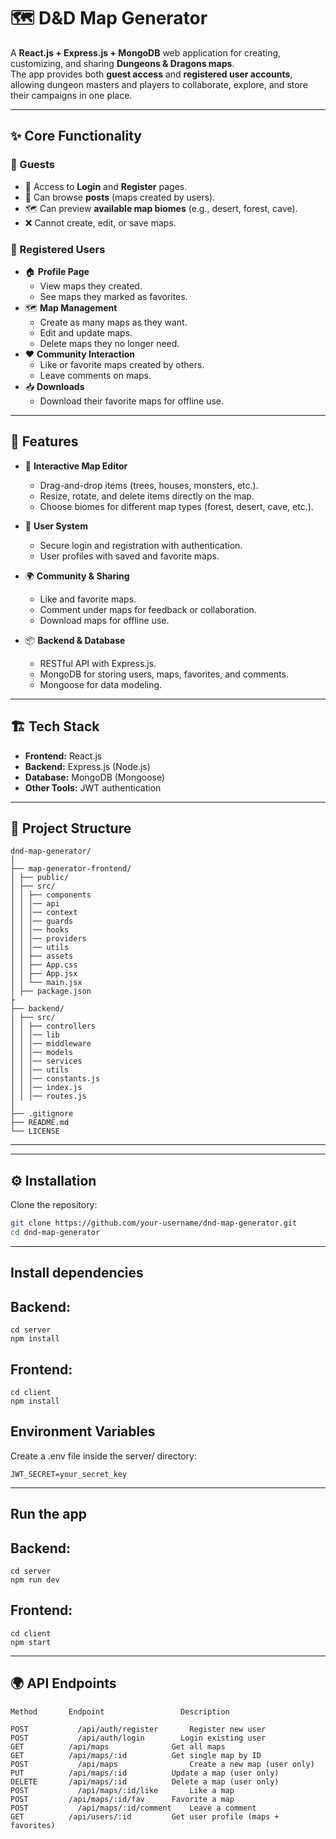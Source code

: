 # 🗺️ D&D Map Generator  

A **React.js + Express.js + MongoDB** web application for creating, customizing, and sharing **Dungeons & Dragons maps**.  
The app provides both **guest access** and **registered user accounts**, allowing dungeon masters and players to collaborate, explore, and store their campaigns in one place.  

---

## ✨ Core Functionality  

### 👤 Guests  
- 🔑 Access to **Login** and **Register** pages.  
- 📰 Can browse **posts** (maps created by users).  
- 🗺️ Can preview **available map biomes** (e.g., desert, forest, cave).  
- ❌ Cannot create, edit, or save maps.  

### 🧙 Registered Users  
- 🏠 **Profile Page**  
  - View maps they created.  
  - See maps they marked as favorites.  
- 🗺️ **Map Management**  
  - Create as many maps as they want.  
  - Edit and update maps.  
  - Delete maps they no longer need.  
- ❤️ **Community Interaction**  
  - Like or favorite maps created by others.  
  - Leave comments on maps.  
- 📥 **Downloads**  
  - Download their favorite maps for offline use.  

---

## 🚀 Features  

- 🎨 **Interactive Map Editor**  
  - Drag-and-drop items (trees, houses, monsters, etc.).  
  - Resize, rotate, and delete items directly on the map.  
  - Choose biomes for different map types (forest, desert, cave, etc.).  

- 👥 **User System**  
  - Secure login and registration with authentication.  
  - User profiles with saved and favorite maps.  

- 🌍 **Community & Sharing**  
  - Like and favorite maps.  
  - Comment under maps for feedback or collaboration.  
  - Download maps for offline use.  

- 📦 **Backend & Database**  
  - RESTful API with Express.js.  
  - MongoDB for storing users, maps, favorites, and comments.  
  - Mongoose for data modeling.  

---

## 🏗️ Tech Stack  

- **Frontend:** React.js  
- **Backend:** Express.js (Node.js)  
- **Database:** MongoDB (Mongoose)  
- **Other Tools:** JWT authentication

---

## 📂 Project Structure  
```
dnd-map-generator/
│
├── map-generator-frontend/
│ ├── public/
│ ├── src/
│ │ ├── components
│ │ │── api
│ │ │── context
│ │ │── guards
│ │ │── hooks
│ │ │── providers
│ │ │── utils
│ │ ├── assets
│ │ ├── App.css
│ │ ├── App.jsx 
│ │ └── main.jsx 
│ ├── package.json
├
├── backend/
│ ├── src/
│ │ ├── controllers
│ │ │── lib
│ │ │── middleware
│ │ │── models
│ │ │── services
│ │ │── utils
│ │ │── constants.js
│ │ │── index.js
│ │ │── routes.js
│
├── .gitignore
├── README.md
└── LICENSE
```
---
---

## ⚙️ Installation  

Clone the repository:  

```bash
git clone https://github.com/your-username/dnd-map-generator.git
cd dnd-map-generator
```
---

## Install dependencies

## Backend:
```
cd server
npm install
```

## Frontend:
```
cd client
npm install
```

## Environment Variables

Create a .env file inside the server/ directory:
```
JWT_SECRET=your_secret_key
```

---

## Run the app

## Backend:
```
cd server
npm run dev
```

## Frontend:
```
cd client
npm start
```
---

## 🌍 API Endpoints
```
Method	     Endpoint	              Description

POST	       /api/auth/register	    Register new user
POST	       /api/auth/login	      Login existing user
GET	         /api/maps	            Get all maps
GET	         /api/maps/:id	        Get single map by ID
POST	       /api/maps	            Create a new map (user only)
PUT	         /api/maps/:id	        Update a map (user only)
DELETE	     /api/maps/:id	        Delete a map (user only)
POST	       /api/maps/:id/like	    Like a map
POST         /api/maps/:id/fav	    Favorite a map
POST	       /api/maps/:id/comment	Leave a comment
GET	         /api/users/:id        	Get user profile (maps + favorites)
```
